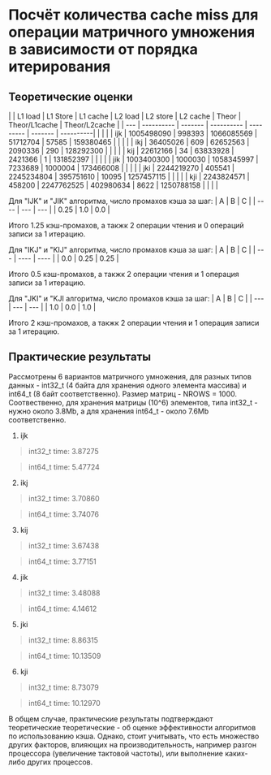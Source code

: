 # Посчёт количества cache miss для операции матричного умножения в зависимости от порядка итерирования

## Теоретические оценки

| | L1 load | L1 Store | L1 cache | L2 load | L2 store | L2 cache | Theor | Theor/L1cache | Theor/L2cache |
| --- | ---------- | ------- | ---------- | --------- | ------- | ----------| | | |
| ijk | 1005498090 | 998393 | 1066085569 | 51712704 | 57585 | 159380465 | | | |
| ikj | 36405026 | 609 | 62652563 | 2090336 | 290 | 128292300 | | | |
| kij | 22612166 | 34 | 63833928 | 2421366 | 1 | 131852397 | | | |
| jik | 1003400300 | 1000030 | 1058345997 | 7233689 | 1000004 | 173466008 | | | |
| jki | 2244219270 | 405541 | 2245234804 | 395751610 | 10095 | 1257457115 | | | |
| kji | 2243824571 | 458200 | 2247762525 | 402980634 | 8622 | 1250788158 | | | |

Для "IJK" и "JIK" алгоритма, число промахов кэша за шаг:
| A | B | C |
| ---- | --- | --- |
| 0.25 | 1.0 | 0.0 |

Итого 1.25 кэш-промахов, а такжк 2 операции чтения и 0 операций записи за 1 итерацию.

Для "IKJ" и "KIJ" алгоритма, число промахов кэша за шаг:
| A | B | C |
| --- | ---- | ---- |
| 0.0 | 0.25 | 0.25 |

Итого 0.5 кэш-промахов, а такжк 2 операции чтения и 1 операция записи за 1 итерацию.

Для "JKI" и "KJI алгоритма, число промахов кэша за шаг:
| A | B | C |
| --- | --- | --- |
| 1.0 | 0.0 | 1.0 |

Итого 2 кэш-промахов, а такжк 2 операции чтения и 1 операция записи за 1 итерацию.

## Практические результаты

Рассмотрены 6 вариантов матричного умножения, для разных типов данных - int32_t (4 байта для хранения одного элемента массива) и int64_t (8 байт соответственно).
Размер матриц - NROWS = 1000.
Соотвественно, для хранения матрицы (10^6) элементов, типа int32_t - нужно около 3.8Mb, а для хранения int64_t - около 7.6Mb соответственно.

1. ijk
> int32_t time: 3.87275

> int64_t time: 5.47724
2. ikj
> int32_t time: 3.70860

> int64_t time: 3.74076
3. kij
> int32_t time: 3.67438

> int64_t time: 3.77151
4. jik
> int32_t time: 3.48088

> int64_t time: 4.14612
5. jki
> int32_t time: 8.86315

> int64_t time: 10.13509
6. kji
> int32_t time: 8.73079

> int64_t time: 10.12970

В общем случае, практические результаты подтверждают теоретические теоретические - об оценке эффективности алгоритмов по использованию кэша.
Однако, стоит учитывать, что есть множество других факторов, влияющих на производительность, например разгон процессора (увеличение тактовой частоты), или выполнение каких-либо других процессов.
